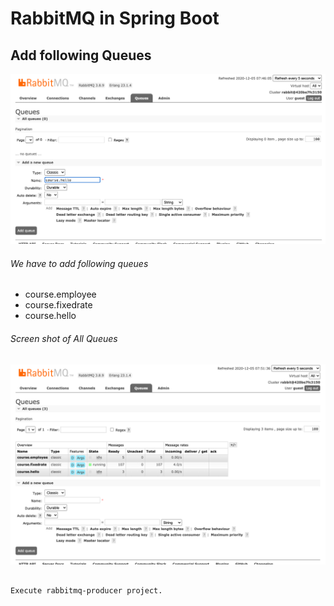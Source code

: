 # RabbitMQ in Spring Boot

## Add following Queues

<img src="images/course_hello.png">

######  We have to add following queues
* course.employee
* course.fixedrate
* course.hello

###### Screen shot of All Queues
<img src="images/Screen.png">

```

Execute rabbitmq-producer project.
```
